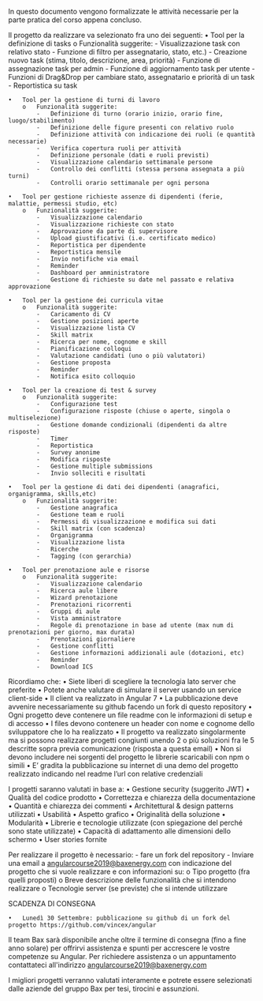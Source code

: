 In questo documento vengono formalizzate le attività necessarie per la parte pratica del corso appena concluso.

Il progetto da realizzare va selezionato fra uno dei seguenti:
	•	Tool per la definizione di tasks
		o	Funzionalità suggerite:
			-	Visualizzazione task con relativo stato
			-	Funzione di filtro per assegnatario, stato, etc.)
			-	Creazione nuovo task (stima, titolo, descrizione, area, priorità)
			-	Funzione di assegnazione task per admin
			-	Funzione di aggiornamento task per utente
			-	Funzioni di Drag&Drop per cambiare stato, assegnatario e priorità di un task
			-	Reportistica su task
	
	•	Tool per la gestione di turni di lavoro
		o	Funzionalità suggerite:
			-	Definizione di turno (orario inizio, orario fine, luogo/stabilimento)
			-	Definizione delle figure presenti con relativo ruolo
			-	Definizione attività con indicazione dei ruoli (e quantità necessarie)
			-	Verifica copertura ruoli per attività
			-	Definizione personale (dati e ruoli previsti)
			-	Visualizzazione calendario settimanale persone
			-	Controllo dei conflitti (stessa persona assegnata a più turni)
			-	Controlli orario settimanale per ogni persona

	•	Tool per gestione richieste assenze di dipendenti (ferie, malattie, permessi studio, etc) 
		o	Funzionalità suggerite:
			-	Visualizzazione calendario
			-	Visualizzazione richieste con stato
			-	Approvazione da parte di supervisore
			-	Upload giustificativi (i.e. certificato medico)
			-	Reportistica per dipendente
			-	Reportistica mensile
			-	Invio notifiche via email
			-	Reminder
			-	Dashboard per amministratore
			-	Gestione di richieste su date nel passato e relativa approvazione

	•	Tool per la gestione dei curricula vitae
		o	Funzionalità suggerite: 
			-	Caricamento di CV
			-	Gestione posizioni aperte
			-	Visualizzazione lista CV
			-	Skill matrix
			-	Ricerca per nome, cognome e skill
			-	Pianificazione colloqui
			-	Valutazione candidati (uno o più valutatori)
			-	Gestione proposta
			-	Reminder
			-	Notifica esito colloquio 

	•	Tool per la creazione di test & survey 
		o	Funzionalità suggerite: 
			-	Configurazione test
			-	Configurazione risposte (chiuse o aperte, singola o multiselezione)
			-	Gestione domande condizionali (dipendenti da altre risposte)
			-	Timer
			-	Reportistica
			-	Survey anonime
			-	Modifica risposte
			-	Gestione multiple submissions
			-	Invio solleciti e risultati

	•	Tool per la gestione di dati dei dipendenti (anagrafici, organigramma, skills,etc) 
		o	Funzionalità suggerite: 
			-	Gestione anagrafica
			-	Gestione team e ruoli
			-	Permessi di visualizzazione e modifica sui dati
			-	Skill matrix (con scadenza)
			-	Organigramma
			-	Visualizzazione lista
			-	Ricerche
			-	Tagging (con gerarchia)

	•	Tool per prenotazione aule e risorse 
		o	Funzionalità suggerite: 
			-	Visualizzazione calendario
			-	Ricerca aule libere
			-	Wizard prenotazione
			-	Prenotazioni ricorrenti
			-	Gruppi di aule
			-	Vista amministratore
			-	Regole di prenotazione in base ad utente (max num di prenotazioni per giorno, max durata)
			-	Prenotazioni giornaliere
			-	Gestione conflitti
			-	Gestione informazioni addizionali aule (dotazioni, etc)
			-	Reminder
			-	Download ICS

Ricordiamo che:
	•	Siete liberi di scegliere la tecnologia lato server che preferite
	•	Potete anche valutare di simulare il server usando un service client-side
	•	Il client va realizzato in Angular 7
	•	La pubblicazione deve avvenire necessariamente su github facendo un fork di questo repository
	•	Ogni progetto deve contenere un file readme con le informazioni di setup e di accesso
	•	I files devono contenere un header con nome e cognome dello sviluppatore che lo ha realizzato
	•	Il progetto va realizzato singolarmente ma si possono realizzare progetti congiunti unendo 2 o più soluzioni fra le 5 descritte sopra previa comunicazione (risposta a questa email)
	•	Non si devono includere nei sorgenti del progetto le librerie scaricabili con npm o simili
	•	E’ gradita la pubblicazione su internet di una demo del progetto realizzato indicando nel readme l’url con relative credenziali

I progetti saranno valutati in base a:
	•	Gestione security (suggerito JWT)
	•	Qualità del codice prodotto
	•	Correttezza e chiarezza della documentazione
	•	Quantità e chiarezza dei commenti
	•	Architettural & design patterns utilizzati
	•	Usabilità
	•	Aspetto grafico
	•	Originalità della soluzione
	•	Modularità
	•	Librerie e tecnologie utilizzate (con spiegazione del perché sono state utilizzate)
	•	Capacità di adattamento alle dimensioni dello schermo
	•	User stories fornite

Per realizzare il progetto è necessario:
	-	fare un fork del repository
	-   Inviare una email a angularcourse2019@baxenergy.com con indicazione del progetto che si vuole realizzare e con informazioni su: 
		o	Tipo progetto (fra quelli proposti)
		o	Breve descrizione delle funzionalità che si intendono realizzare
		o	Tecnologie server (se previste) che si intende utilizzare

SCADENZA DI CONSEGNA

	•	Lunedì 30 Settembre: pubblicazione su github di un fork del progetto https://github.com/vincex/angular

Il team Bax sarà disponibile anche oltre il termine di consegna (fino a fine anno solare) per offrirvi assistenza e spunti per accrescere le vostre competenze su Angular.
Per richiedere assistenza o un appuntamento contattateci all'indirizzo angularcourse2019@baxenergy.com
	
I migliori progetti verranno valutati interamente e potrete essere selezionati dalle aziende del gruppo Bax per tesi, tirocini e assunzioni.

